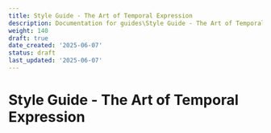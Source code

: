 ```yaml
---
title: Style Guide - The Art of Temporal Expression
description: Documentation for guides\Style Guide - The Art of Temporal Expression.md
weight: 140
draft: true
date_created: '2025-06-07'
status: draft
last_updated: '2025-06-07'
---
```


# Style Guide - The Art of Temporal Expression